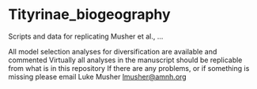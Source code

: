 # Tityrinae_biogeography

Scripts and data for replicating Musher et al., ...

All model selection analyses for diversification are available and commented
Virtually all analyses in the manuscript should be replicable from what is in this repository
If there are any problems, or if something is missing please email Luke Musher lmusher@amnh.org

